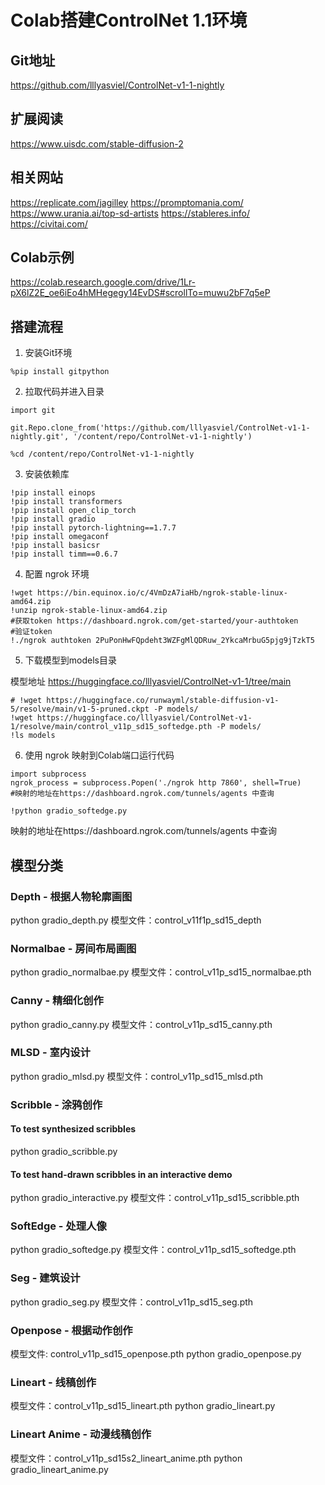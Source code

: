 # Colab搭建ControlNet 1.1环境
## Git地址
https://github.com/lllyasviel/ControlNet-v1-1-nightly
## 扩展阅读
https://www.uisdc.com/stable-diffusion-2
## 相关网站
https://replicate.com/jagilley
https://promptomania.com/
https://www.urania.ai/top-sd-artists
https://stableres.info/
https://civitai.com/
## Colab示例
https://colab.research.google.com/drive/1Lr-pX6lZ2E_oe6iEo4hMHegegy14EvDS#scrollTo=muwu2bF7q5eP
## 搭建流程
1. 安装Git环境
```
%pip install gitpython
```
2. 拉取代码并进入目录
```
import git

git.Repo.clone_from('https://github.com/lllyasviel/ControlNet-v1-1-nightly.git', '/content/repo/ControlNet-v1-1-nightly')

%cd /content/repo/ControlNet-v1-1-nightly
```
3. 安装依赖库
```
!pip install einops
!pip install transformers
!pip install open_clip_torch
!pip install gradio
!pip install pytorch-lightning==1.7.7
!pip install omegaconf
!pip install basicsr
!pip install timm==0.6.7
```
4. 配置 ngrok 环境
```
!wget https://bin.equinox.io/c/4VmDzA7iaHb/ngrok-stable-linux-amd64.zip
!unzip ngrok-stable-linux-amd64.zip
#获取token https://dashboard.ngrok.com/get-started/your-authtoken
#验证token
!./ngrok authtoken 2PuPonHwFQpdeht3WZFgMlQDRuw_2YkcaMrbuG5pjg9jTzkT5
```
5. 下载模型到models目录

模型地址
https://huggingface.co/lllyasviel/ControlNet-v1-1/tree/main
```
# !wget https://huggingface.co/runwayml/stable-diffusion-v1-5/resolve/main/v1-5-pruned.ckpt -P models/
!wget https://huggingface.co/lllyasviel/ControlNet-v1-1/resolve/main/control_v11p_sd15_softedge.pth -P models/
!ls models
```
6. 使用 ngrok 映射到Colab端口运行代码
```
import subprocess
ngrok_process = subprocess.Popen('./ngrok http 7860', shell=True)  
#映射的地址在https://dashboard.ngrok.com/tunnels/agents 中查询

!python gradio_softedge.py
```
映射的地址在https://dashboard.ngrok.com/tunnels/agents 中查询
## 模型分类
### Depth - 根据人物轮廓画图
python gradio_depth.py
模型文件：control_v11f1p_sd15_depth
### Normalbae - 房间布局画图
python gradio_normalbae.py
模型文件：control_v11p_sd15_normalbae.pth
### Canny - 精细化创作
python gradio_canny.py
模型文件：control_v11p_sd15_canny.pth
### MLSD - 室内设计
python gradio_mlsd.py
模型文件：control_v11p_sd15_mlsd.pth

### Scribble - 涂鸦创作
#### To test synthesized scribbles
python gradio_scribble.py
#### To test hand-drawn scribbles in an interactive demo
python gradio_interactive.py
模型文件：control_v11p_sd15_scribble.pth
### SoftEdge - 处理人像
python gradio_softedge.py
模型文件：control_v11p_sd15_softedge.pth
### Seg - 建筑设计
python gradio_seg.py
模型文件：control_v11p_sd15_seg.pth
### Openpose - 根据动作创作
模型文件: control_v11p_sd15_openpose.pth
python gradio_openpose.py
### Lineart - 线稿创作
模型文件：control_v11p_sd15_lineart.pth
python gradio_lineart.py
### Lineart Anime - 动漫线稿创作
模型文件：control_v11p_sd15s2_lineart_anime.pth
python gradio_lineart_anime.py